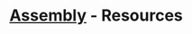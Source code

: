 [Assembly](http://cs.smith.edu/~thiebaut/ArtOfAssembly/artofasm.html) - Resources
==================================================
